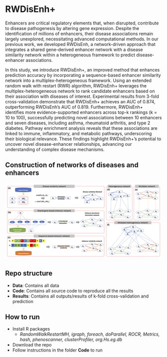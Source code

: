 # RWDisEnh+
Enhancers are critical regulatory elements that, when disrupted, contribute to disease pathogenesis by altering gene expression. Despite the identification of millions of enhancers, their disease associations remain largely unexplored, necessitating advanced computational methods. In our previous work, we developed RWDisEnh, a network-driven approach that integrates a shared gene-derived enhancer network with a disease similarity network within a heterogeneous framework to predict disease-enhancer associations. 

In this study, we introduce RWDisEnh+, an improved method that enhances prediction accuracy by incorporating a sequence-based enhancer similarity network into a multiplex-heterogeneous framework. Using an extended random walk with restart (RWR) algorithm, RWDisEnh+ leverages the multiplex-heterogeneous network to rank candidate enhancers based on their association with diseases of interest. Experimental results from 3-fold cross-validation demonstrate that RWDisEnh+ achieves an AUC of 0.874, outperforming RWDisEnh’s AUC of 0.819. Furthermore, RWDisEnh+ identifies more evidence-supported enhancers across top-k rankings (k = 10 to 100), successfully predicting novel associations between 10 enhancers and seven diseases, including asthma, rheumatoid arthritis, and type 2 diabetes. Pathway enrichment analysis reveals that these associations are linked to immune, inflammatory, and metabolic pathways, underscoring their biological relevance. These findings highlight RWDisEnh+’s potential to uncover novel disease-enhancer relationships, advancing our understanding of complex disease mechanisms.

## Construction of networks of diseases and enhancers
![Construction of networks of diseases and enhancers](https://github.com/hauldhut/RWDisEnh/blob/main/Figure1.png)

## Repo structure
- **Data**: Contains all data 
- **Code**: Contains all source code to reproduce all the results
- **Results**: Contains all outputs/results of k-fold cross-validation and prediction

## How to run
- Install R packages
  - *RandomWalkRestartMH, igraph, foreach, doParallel, ROCR, Metrics, hash, phenoscanner, clusterProfiler, org.Hs.eg.db*
- Download the repo
- Follow instructions in the folder **Code** to run



